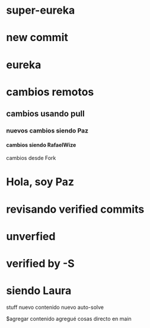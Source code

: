 # super-eureka
# new commit
# eureka
# cambios remotos
## cambios usando pull
### nuevos cambios siendo Paz
#### cambios siendo RafaelWize
cambios desde Fork
# Hola, soy Paz
# revisando verified commits
# unverfied
# verified by -S
# siendo Laura
stuff nuevo
contenido nuevo auto-solve

$agregar contenido
agregué cosas directo en main